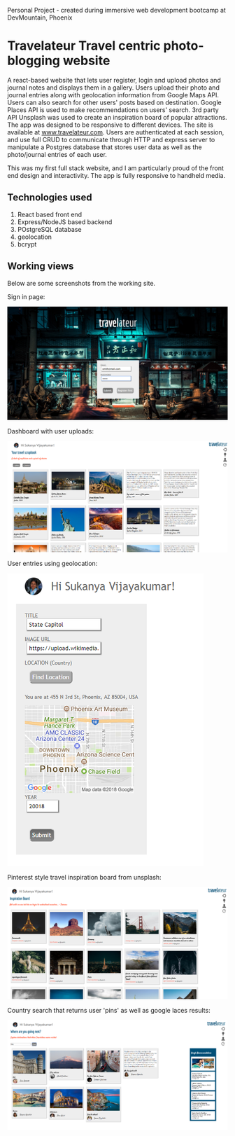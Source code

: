 Personal Project - created during immersive web development bootcamp at DevMountain, Phoenix


**Travelateur** Travel centric photo-blogging website
========================================
A react-based website that lets user register, login and upload photos and journal notes and displays them in a gallery. Users upload their photo and journal entries along with geolocation information from Google Maps API. Users can also search for other users' posts based on destination. Google Places API is used to make recommendations on users' search. 3rd party API Unsplash was used to create an inspiration board of popular attractions. The app was designed to be responsive to different devices. The site is available at www.travelateur.com. Users are authenticated at each session, and use full CRUD to communicate through HTTP and express server to manipulate a Postgres database that stores user data as well as the photo/journal entries of each user. 

This was my first full stack website, and I am particularly proud of the front end design and interactivity. The app is fully responsive to handheld media.

Technologies used
--------------------------
1. React based front end
2. Express/NodeJS based backend
3. POstgreSQL database
4. geolocation
5. bcrypt

Working views
------------------------------
Below are some screenshots from the working site. 

Sign in page: 

![Alt text](/src/components/assets/travel1.png "Sign in exncrypted by bcryt-hash")


Dashboard with user uploads:

![Alt text](/src/components/assets/travel2.png "Dashboard")


User entries using geolocation:

![Alt text](/src/components/assets/travel3.png "geolocation for photo or note upload")


Pinterest style travel inspiration board from unsplash:

![Alt text](/src/components/assets/travel4.png "Pinterest style travel inspiration board from unsplash")


Country search that returns user 'pins' as well as google laces results:

![Alt text](/src/components/assets/travel5.png "country search that returns user 'pins' as well as Google Places results")